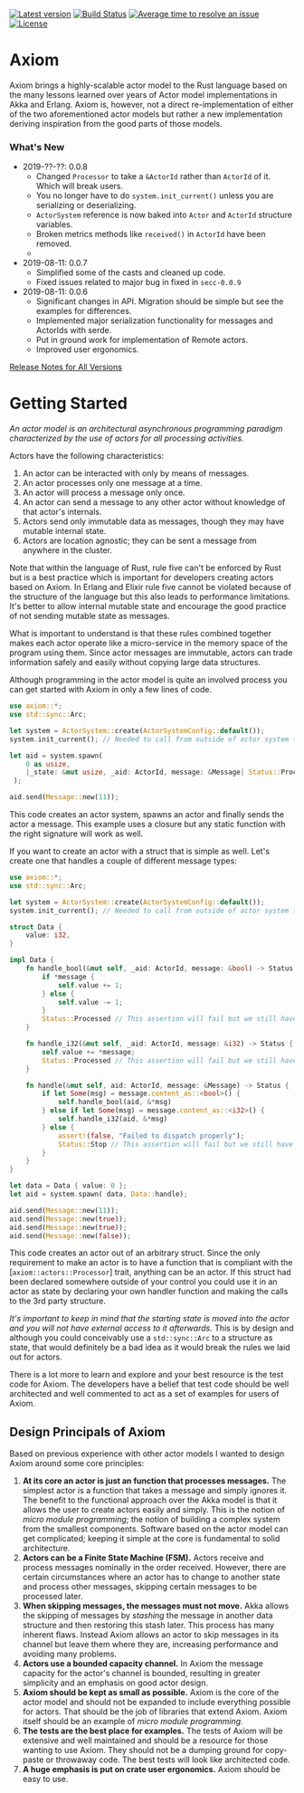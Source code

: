 [![Latest version](https://img.shields.io/crates/v/axiom.svg)](https://crates.io/crates/axiom)
[![Build Status](https://api.travis-ci.org/rsimmonsjr/axiom.svg?branch=master)](https://travis-ci.org/rsimmonsjr/axiom)
[![Average time to resolve an issue](https://isitmaintained.com/badge/resolution/rsimmonsjr/axiom.svg)](https://isitmaintained.com/project/rsimmonsjr/axiom)
[![License](https://img.shields.io/crates/l/axiom.svg)](https://github.com/rsimmonsjr/axiom#license)

# Axiom 

Axiom brings a highly-scalable actor model to the Rust language based on the many lessons learned 
over years of Actor model implementations in Akka and Erlang. Axiom is, however, not a direct 
re-implementation of either of the two aforementioned actor models but rather a new 
implementation deriving inspiration from the good parts of those models.

### What's New
* 2019-??-??: 0.0.8 
  * Changed `Processor` to take a `&ActorId` rather than `ActorId` of it. Which will break users.
  * You no longer have to do `system.init_current()` unless you are serializing or deserializing.
  * `ActorSystem` reference is now baked into `Actor` and `ActorId` structure variables.
  * Broken metrics methods like `received()` in `ActorId` have been removed. 
  *
* 2019-08-11: 0.0.7 
  * Simplified some of the casts and cleaned up code. 
  * Fixed issues related to major bug in fixed in `secc-0.0.9`
* 2019-08-11: 0.0.6 
  * Significant changes in API. Migration should be simple but see the examples for differences.
  * Implemented major serialization functionality for messages and ActorIds with serde.
  * Put in ground work for implementation of Remote actors.
  * Improved user ergonomics. 

[Release Notes for All Versions](https://github.com/rsimmonsjr/axiom/blob/master/RELEASE_NOTES.md)

# Getting Started

*An actor model is an architectural asynchronous programming paradigm characterized by the use
of actors for all processing activities.*

Actors have the following characteristics:
1. An actor can be interacted with only by means of messages.
2. An actor processes only one message at a time.
3. An actor will process a message only once.
4. An actor can send a message to any other actor without knowledge of that actor's internals.
5. Actors send only immutable data as messages, though they may have mutable internal state.
6. Actors are location agnostic; they can be sent a message from anywhere in the cluster.

Note that within the language of Rust, rule five can't be enforced by Rust but is a best practice
which is important for developers creating actors based on Axiom. In Erlang and Elixir rule
five cannot be violated because of the structure of the language but this also leads to
performance limitations. It's better to allow internal mutable state and encourage the good
practice of not sending mutable state as messages.

What is important to understand is that these rules combined together makes each actor operate
like a micro-service in the memory space of the program using them. Since actor messages are
immutable, actors can trade information safely and easily without copying large data
structures.

Although programming in the actor model is quite an involved process you can get started with
Axiom in only a few lines of code.

```rust
use axiom::*;
use std::sync::Arc;

let system = ActorSystem::create(ActorSystemConfig::default());
system.init_current(); // Needed to call from outside of actor system threads.

let aid = system.spawn(
    0 as usize,
    |_state: &mut usize, _aid: ActorId, message: &Message| Status::Processed,
 );

aid.send(Message::new(11));
```

This code creates an actor system, spawns an actor and finally sends the actor a message.
This example uses a closure but any static function with the right signature will work 
as well. 

If you want to create an actor with a struct that is simple as well. Let's create one that 
handles a couple of different message types:

```rust
use axiom::*;
use std::sync::Arc;

let system = ActorSystem::create(ActorSystemConfig::default());
system.init_current(); // Needed to call from outside of actor system threads.

struct Data {
    value: i32,
}

impl Data {
    fn handle_bool(&mut self, _aid: ActorId, message: &bool) -> Status {
        if *message {
            self.value += 1;
        } else {
            self.value -= 1;
        }
        Status::Processed // This assertion will fail but we still have to return.
    }

    fn handle_i32(&mut self, _aid: ActorId, message: &i32) -> Status {
        self.value += *message;
        Status::Processed // This assertion will fail but we still have to return.
    }

    fn handle(&mut self, aid: ActorId, message: &Message) -> Status {
        if let Some(msg) = message.content_as::<bool>() {
            self.handle_bool(aid, &*msg)
        } else if let Some(msg) = message.content_as::<i32>() {
            self.handle_i32(aid, &*msg)
        } else {
            assert!(false, "Failed to dispatch properly");
            Status::Stop // This assertion will fail but we still have to return.
        }
    }
}

let data = Data { value: 0 };
let aid = system.spawn( data, Data::handle);

aid.send(Message::new(11));
aid.send(Message::new(true));
aid.send(Message::new(true));
aid.send(Message::new(false));
```

This code creates an actor out of an arbitrary struct. Since the only requirement to make
an actor is to have a function that is compliant with the [`axiom::actors::Processor`] trait,
anything can be an actor. If this struct had been declared somewhere outside of your control
you could use it in an actor as state by declaring your own handler function and making the
calls to the 3rd party structure.

*It's important to keep in mind that the starting state is moved into the actor and you
will not have external access to it afterwards.* This is by design and although you could
conceivably use a `std::sync::Arc` to a structure as state, that would definitely be a bad
idea as it would break the rules we laid out for actors.

There is a lot more to learn and explore and your best resource is the test code for Axiom.
The developers have a belief that test code should be well architected and well commented to
act as a set of examples for users of Axiom.


## Design Principals of Axiom

Based on previous experience with other actor models I wanted to design Axiom around some
core principles: 
1. **At its core an actor is just an function that processes messages.** The simplest actor is a 
   function that takes a message and simply ignores it. The benefit to the functional approach 
   over the Akka model is that it allows the user to create actors easily and simply. This is 
   the notion of _micro module programming_; the notion of building a complex system from the 
   smallest components. Software based on the actor model can get complicated; keeping it simple
   at the core is fundamental to solid architecture.
2. **Actors can be a Finite State Machine (FSM).** Actors receive and process messages nominally
   in the order received. However, there are certain circumstances where an actor has to change
   to another state and process other messages, skipping certain messages to be processed later. 
3. **When skipping messages, the messages must not move.** Akka allows the skipping of messages
   by _stashing_ the message in another data structure and then restoring this stash later. This
   process has many inherent flaws. Instead Axiom allows an actor to skip messages in its
   channel but leave them where they are, increasing performance and avoiding many problems.
4. **Actors use a bounded capacity channel.** In Axiom the message capacity for the actor's 
   channel is bounded, resulting in greater simplicity and an emphasis on good actor design.
5. **Axiom should be kept as small as possible.** Axiom is the core of the actor model and 
   should not be expanded to include everything possible for actors. That should be the 
   job of libraries that extend Axiom. Axiom itself should be an example of _micro module
   programming_.
6. **The tests are the best place for examples.** The tests of Axiom will be extensive and
   well maintained and should be a resource for those wanting to use Axiom. They should not
   be a dumping ground for copy-paste or throwaway code. The best tests will look like 
   architected code.  
7. **A huge emphasis is put on crate user ergonomics.** Axiom should be easy to use.

